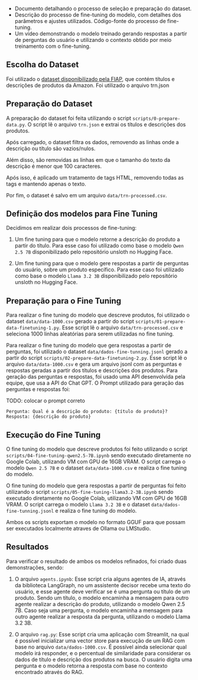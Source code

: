 - Documento detalhando o processo de seleção e preparação do dataset.
- Descrição do processo de fine-tuning do modelo, com detalhes dos parâmetros e ajustes utilizados. Código-fonte do processo de fine-tuning.
- Um vídeo demonstrando o modelo treinado gerando respostas a partir de perguntas do usuário e utilizando o contexto obtido por meio treinamento com o fine-tuning.

## Escolha do Dataset

Foi utilizado o [dataset disponibilizado pela FIAP](https://drive.google.com/file/d/12zH4mL2RX8iSvH0VCNnd3QxO4DzuHWnK/view), que contém títulos e descrições de produtos da Amazon. Foi utilizado o arquivo trn.json

## Preparação do Dataset

A preparação do dataset foi feita utilizando o script `scripts/0-prepare-data.py`. O script lê o arquivo `trn.json` e extrai os títulos e descrições dos produtos.

Após carregado, o dataset filtra os dados, removendo as linhas onde a descrição ou título são vazios/nulos.

Além disso, são removidas as linhas em que o tamanho do texto da descrição é menor que 100 caracteres.

Após isso, é aplicado um tratamento de tags HTML, removendo todas as tags e mantendo apenas o texto.

Por fim, o dataset é salvo em um arquivo `data/trn-processed.csv`.

## Definição dos modelos para Fine Tuning

Decidimos em realizar dois processos de fine-tuning:

1. Um fine tuning para que o modelo retorne a descrição do produto a partir do título. Para esse caso foi utilizado como base o modelo `Qwen 2.5 7B` disponibilizado pelo repositório unsloth no Hugging Face.

2. Um fine tuning para que o modelo gere respostas a partir de perguntas do usuário, sobre um produto específico. Para esse caso foi utilizado como base o modelo `Llama 3.2 3B` disponibilizado pelo repositório unsloth no Hugging Face.


## Preparação para o Fine Tuning

Para realizar o fine tuning do modelo que descreve produtos, foi utilizado o dataset `data/data-1000.csv` gerado a partir do script `scripts/01-prepare-data-finetuning-1.py`. Esse script lê o arquivo `data/trn-processed.csv` e seleciona 1000 linhas aleatórias para serem utilizadas no fine tuning.

Para realizar o fine tuning do modelo que gera respostas a partir de perguntas, foi utilizado o dataset `data/dados-fine-tunning.jsonl` gerado a partir do script `scripts/02-prepare-data-finetuning-2.py`. Esse script lê o arquivo `data/data-1000.csv` e gera um arquivo jsonl com as perguntas e respostas geradas a partir dos títulos e descrições dos produtos. Para geração das perguntas e respostas, foi usado uma API desenvolvida pela equipe, que usa a API do Chat GPT. O Prompt utilizado para geração das perguntas e respostas foi:

TODO: colocar o prompt  correto
```
Pergunta: Qual é a descrição do produto: {título do produto}?
Resposta: {descrição do produto}
```

## Execução do Fine Tuning

O fine tuning do modelo que descreve produtos foi feito utilizando o script `scripts/04-fine-tuning-qwen2.5-7B.ipynb` sendo executado diretamente no Google Colab, utilizando VM com GPU de 16GB VRAM. O script carrega o modelo `Qwen 2.5 7B` e o dataset `data/data-1000.csv` e realiza o fine tuning do modelo.

O fine tuning do modelo que gera respostas a partir de perguntas foi feito utilizando o script `scripts/05-fine-tuning-llama3.2-3B.ipynb` sendo executado diretamente no Google Colab, utilizando VM com GPU de 16GB VRAM. O script carrega o modelo `Llama 3.2 3B` e o dataset `data/dados-fine-tunning.jsonl` e realiza o fine tuning do modelo.

Ambos os scripts exportam o modelo no formato GGUF para que possam ser executados localmente atraves de Ollama ou LMStudio.

## Resultados

Para verificar o resultado de ambos os modelos refinados, foi criado duas demonstrações, sendo:

1. O arquivo `agents.ipynb`: Esse script cria alguns agentes de IA, através da biblioteca LangGraph, no um assistente decisor recebe uma texto do usuário, e esse agente deve verificar se é uma pergunta ou título de um produto. Sendo um título, o modelo encaminha a mensagem para outro agente realizar a descrição do produto, utilizando o modelo Qwen 2.5 7B. Caso seja uma pergunta, o modelo encaminha a mensagem para outro agente realizar a resposta da pergunta, utilizando o modelo Llama 3.2 3B.

2. O arquivo `rag.py`: Esse script cria uma aplicação com Streamlit, na qual é possível inicializar uma vector store para execução de um RAG com base no arquivo `data/dados-1000.csv`. É possível ainda selecionar qual modelo irá responder, e o percentual de similaridade para considerar os dados de título e descrição dos produtos na busca. O usuário digita uma pergunta e o modelo retorna a resposta com base no contexto encontrado através do RAG.



